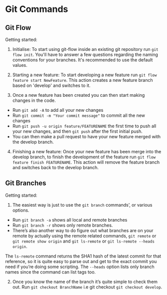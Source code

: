 # Git Commands

## Git Flow

Getting started: 

1. Initialise: To start using git-flow inside an existing git repository run `git flow init`. You'll have to answer a few questions regarding the naming conventions for your branches. It's recommended to use the default values.

2. Starting a new feature: To start developing a new feature run `git flow feature start NewFeature`. This action creates a new feature branch based on 'develop' and switches to it.

3. Once a new feature has been created you can then start making changes in the code.
- Run `git add -A` to add all your new changes
- Run `git commit -m "Your commit message"` to commit all the new changes
- Run `git push -u origin feature/FEATURENAME` the first time to push all your new changes, and then `git push` after the first initial push.
- You can then make a pull request to have your new feature merged with the develop branch.

4. Finishing a new feature: Once your new feature has been merge into the develop branch, to finish the development of the feature run `git flow feature finish FEATURENAME`. This action will remove the feature branch and switches back to the develop branch.


## Git Branches

Getting started: 

1. The easiest way is just to use the `git branch` commands’, or various options.
- Run `git branch -a` shows all local and remote branches
- Run `git branch -r` shows only remote branches.
- There’s also another way to do figure out what branches are on your remote by actually using the remote related commands, `git remote` or `git remote show origin` and `git ls-remote` or `git ls-remote --heads origin`.

The `ls-remote` command returns the SHA1 hash of the latest commit for that reference, so it is quite easy to parse out and get to the exact commit you need if you’re doing some scripting. The `--heads` option lists only branch names since the command can list tags too.

2. Once you know the name of the branch it’s quite simple to check them out. Run `git checkout BranchName` i.e git checkout `git checkout develop`.
